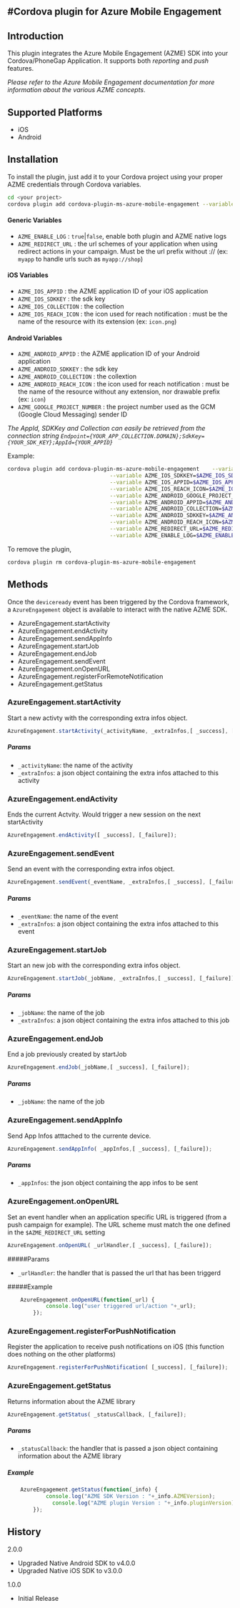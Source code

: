     
#Cordova plugin for Azure Mobile Engagement
----

Introduction
--
This plugin integrates the Azure Mobile Engagement (AZME) SDK into your Cordova/PhoneGap Application. It supports both *reporting* and *push* features. 

*Please refer to the Azure Mobile Engagement documentation for more information about the various AZME concepts*.

Supported Platforms
--
* iOS
* Android

Installation
--
To install the plugin, just add it to your Cordova project using your proper AZME credentials through Cordova variables.
```sh
cd <your project>
cordova plugin add cordova-plugin-ms-azure-mobile-engagement --variable KEY=<value>
```
#### Generic Variables

- `AZME_ENABLE_LOG` : `true`|`false`, enable both plugin and AZME native logs
- `AZME_REDIRECT_URL` : the url schemes of your application when using redirect actions in your campaign. Must be the url prefix without :// (ex: `myapp` to handle urls such as `myapp://shop`)

#### iOS Variables
- `AZME_IOS_APPID` : the AZME application ID of your iOS application
- `AZME_IOS_SDKKEY` : the sdk key 
- `AZME_IOS_COLLECTION` : the collection
- `AZME_IOS_REACH_ICON` : the icon used for reach notification : must be the name of the resource with its extension (ex: `icon.png`)

#### Android Variables
- `AZME_ANDROID_APPID` : the AZME application ID of your Android application
- `AZME_ANDROID_SDKKEY` : the sdk key 
- `AZME_ANDROID_COLLECTION` : the collextion
- `AZME_ANDROID_REACH_ICON` : the icon used for reach notification : must be the name of the resource without any extension, nor drawable prefix  (ex: `icon`)
- `AZME_GOOGLE_PROJECT_NUMBER` : the project number used as the GCM (Google Cloud Messaging) sender ID
 
*The AppId, SDKKey and Collection can easily be retrieved from the connection string `Endpoint={YOUR_APP_COLLECTION.DOMAIN};SdkKey={YOUR_SDK_KEY};AppId={YOUR_APPID}`*

Example:
```sh
cordova plugin add cordova-plugin-ms-azure-mobile-engagement	--variable AZME_IOS_COLLECTION=$AZME_IOS_COLLECTION \
								--variable AZME_IOS_SDKKEY=$AZME_IOS_SDKKEY \
								--variable AZME_IOS_APPID=$AZME_IOS_APPID \
								--variable AZME_IOS_REACH_ICON=$AZME_IOS_REACH_ICON \
								--variable AZME_ANDROID_GOOGLE_PROJECT_NUMBER=$AZME_ANDROID_GOOGLE_PROJECT_NUMBER \
								--variable AZME_ANDROID_APPID=$AZME_ANDROID_APPID \
								--variable AZME_ANDROID_COLLECTION=$AZME_ANDROID_COLLECTION \
								--variable AZME_ANDROID_SDKKEY=$AZME_ANDROID_SDKKEY \
								--variable AZME_ANDROID_REACH_ICON=$AZME_ANDROID_REACH_ICON \
								--variable AZME_REDIRECT_URL=$AZME_REDIRECT_URL \
								--variable AZME_ENABLE_LOG=$AZME_ENABLE_LOG
```
To remove the plugin,
```sh
cordova plugin rm cordova-plugin-ms-azure-mobile-engagement
```

Methods
--
Once the `deviceready` event has been triggered by the Cordova framework, a `AzureEngagement` object is available to interact with the native AZME SDK.

* AzureEngagement.startActivity
* AzureEngagement.endActivity
* AzureEngagement.sendAppInfo
* AzureEngagement.startJob
* AzureEngagement.endJob
* AzureEngagement.sendEvent
* AzureEngagement.onOpenURL
* AzureEngagement.registerForRemoteNotification
* AzureEngagement.getStatus

### AzureEngagement.startActivity

Start a new activty  with the corresponding extra infos object.
```javascript
AzureEngagement.startActivity(_activityName, _extraInfos,[ _success], [_failure]);
```
##### Params
* `_activityName`: the name of the activity
* `_extraInfos`: a json object containing the extra infos attached to this activity

### AzureEngagement.endActivity
Ends the current Actvity. Would trigger a new session on the next startActivity
```javascript
AzureEngagement.endActivity([ _success], [_failure]);
```
### AzureEngagement.sendEvent
Send an event  with the corresponding extra infos object.
```javascript
AzureEngagement.sendEvent(_eventName, _extraInfos,[ _success], [_failure]);
```
##### Params
* `_eventName`: the name of the event
* `_extraInfos`: a json object containing the extra infos attached to this event

### AzureEngagement.startJob
Start an new job  with the corresponding extra infos object.
```javascript
AzureEngagement.startJob(_jobName, _extraInfos,[ _success], [_failure]);
```
##### Params
* `_jobName`: the name of the job
* `_extraInfos`: a json object containing the extra infos attached to this job

### AzureEngagement.endJob
End a job previously created by startJob
```javascript
AzureEngagement.endJob(_jobName,[ _success], [_failure]);
```
##### Params
* `_jobName`: the name of the job

### AzureEngagement.sendAppInfo
Send App Infos atttached to the currente device.
```javascript
AzureEngagement.sendAppInfo( _appInfos,[ _success], [_failure]);
```
##### Params
* `_appInfos`: the json object containing the app infos to be sent

### AzureEngagement.onOpenURL
Set an event handler when an application specific URL is triggered (from a push campaign for example). The URL scheme must match the one defined in the `$AZME_REDIRECT_URL` setting
```javascript
AzureEngagement.onOpenURL( _urlHandler,[ _success], [_failure]);
```
#####Params
* `_urlHandler`:  the handler that is passed the url that has been triggerd

#####Example
```javascript
	AzureEngagement.onOpenURL(function(_url) {
			console.log("user triggered url/action "+_url);
		});
```
### AzureEngagement.registerForPushNotification
Register the application to receive push notifications on iOS (this function does nothing on the other platforms)
```javascript
AzureEngagement.registerForPushNotification( [_success], [_failure]);
```
### AzureEngagement.getStatus
Returns information about the AZME library
```javascript
AzureEngagement.getStatus( _statusCallback, [_failure]);
```
##### Params
* `_statusCallback`:  the handler that is passed a json object containing information about the AZME library

##### Example
```javascript
	AzureEngagement.getStatus(function(_info) {
		    console.log("AZME SDK Version : "+_info.AZMEVersion);
		      console.log("AZME plugin Version : "+_info.pluginVersion);
		});
```


History
----
2.0.0
* Upgraded Native Android SDK to v4.0.0
* Upgraded Native iOS SDK to v3.0.0

1.0.0
* Initial Release
    

